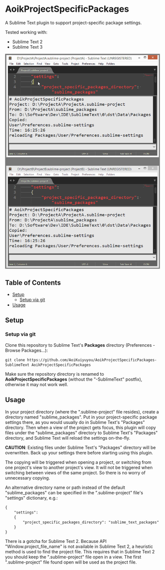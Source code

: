 # AoikProjectSpecificPackages
A Sublime Text plugin to support project-specific package settings.

Tested working with:
- Sublime Text 2
- Sublime Text 3

![Image](/screencast.gif)

## Table of Contents
- [Setup](#setup)
  - [Setup via git](#setup-via-git)
- [Usage](#usage)

## Setup

### Setup via git
Clone this repository to Sublime Text's **Packages** directory (Preferences - Browse Packages...):
```
git clone https://github.com/AoiKuiyuyou/AoikProjectSpecificPackages-SublimeText AoikProjectSpecificPackages
```

Make sure the repository directory is renamed to **AoikProjectSpecificPackages**
(without the "-SublimeText" postfix), otherwise it may not work well.

## Usage
In your project directory (where the ".sublime-project" file resides), create
a directory named "sublime_packages". Put in your project-specific package
settings there, as you would usually do in Sublime Text's "Packages" directory.
Then when a view of the project gets focus, this plugin will copy files under
the "sublime_packages" directory to Sublime Text's "Packages" directory, and
Sublime Text will reload the settings on-the-fly.

**CAUTION**: Existing files under Sublime Text's "Packages" directory will be
overwritten. Back up your settings there before starting using this plugin.

The copying will be triggered when opening a project, or switching from one
project's view to another project's view. It will not be triggered when
switching between views of the same project. So there is no worry of
unnecessary copying.

An alternative directory name or path instead of the default "sublime_packages"
can be specified in the ".sublime-project" file's "settings" dictionary, e.g.:
```
{
    "settings":
    {
        "project_specific_packages_directory": "sublime_text_packages"
    }
}

```

There is a gotcha for Sublime Text 2. Because API "Window.project_file_name" is
not available in Sublime Text 2, a heuristic method is used to find the
project file. This requires that in Sublime Text 2 you should keep the
".sublime-project" file open in a view. The first ".sublime-project" file found
open will be used as the project file.
